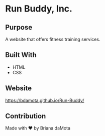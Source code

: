 # Run Buddy, Inc.  

## Purpose 
A website that offers fitness training services.

## Built With 
* HTML 
* CSS 

## Website 
https://bdamota.github.io/Run-Buddy/

## Contribution 
Made with ❤ by Briana daMota


